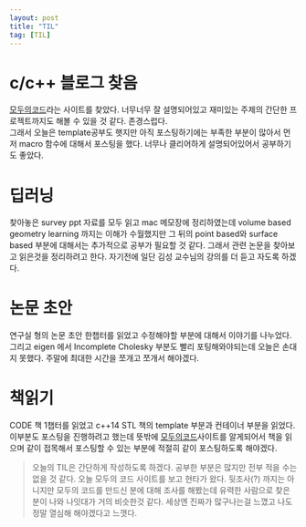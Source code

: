 ```yaml
---
layout: post
title: "TIL"
tag: [TIL]
---
```


# c/c++ 블로그 찾음
[모두의코드](https://www.modoocode.com/)라는 사이트를 찾았다. 너무너무 잘 설명되어있고 재미있는 주제의 간단한 프로젝트까지도 해볼 수 있을 것 같다. 존경스럽다.
<br/>
그래서 오늘은 template공부도 햇지만 아직 포스팅하기에는 부족한 부분이 많아서 먼저 macro 함수에 대해서 포스팅을 했다. 너무나 클리어하게 설명되어있어서 공부하기도 좋았다. 

# 딥러닝
찾아놓은 survey ppt 자료를 모두 읽고 mac 메모장에 정리하였는데 volume based geometry learning 까지는 이해가 수월했지만 그 뒤의 point based와 surface based 부분에 대해서는 추가적으로 공부가 필요할 것 같다. 그래서 관련 논문을 찾아보고 읽은것을 정리하려고 한다. 자기전에 일단 김성 교수님의 강의를 더 듣고 자도록 하겠다.

# 논문 초안
연구실 형의 논문 초안 한챕터를 읽었고 수정해야할 부분에 대해서 이야기를 나누었다. 그리고 eigen 에서 Incomplete Cholesky 부분도 빨리 포팅해와야되는데 오늘은 손대지 못했다. 주말에 최대한 시간을 쪼개고 쪼개서 해야겠다.
# 책읽기
CODE 책 1챕터를 읽었고 c++14 STL 책의 template 부분과 컨테이너 부분을 읽었다. 이부분도 포스팅을 진행하려고 했는데 뜻밖에 [모두의코드](https://www.modoocode.com/)사이트를 알게되어서 책을 읽으며 같이 접목해서 포스팅할 수 있는 부분에 적절히 같이 포스팅하도록 해야겠다.

> 오늘의 TIL은 간단하게 작성하도록 하겠다. 공부한 부분은 많지만 전부 적을 수는 없을 것 같다. 오늘 모두의 코드 사이트를 보고 현타가 왔다. 뒷조사(?) 까지는 아니지만 모두의 코드를 만드신 분에 대해 조사를 해봤는데 유력한 사람으로 찾은분이 나와 나잇대가 거의 비슷한것 같다. 세상엔 진짜가 많구나는걸 느꼈고 나도 정말 열심해 해야겠다고 느꼇다. 